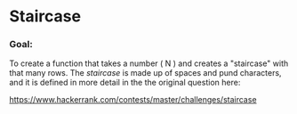 # Staircase

### Goal: 
To create a function that takes a number ( N ) and creates a "staircase" with that many rows. The *staircase* is made up of spaces and pund characters, and it is defined in more detail in the the original question here:

<a href='https://www.hackerrank.com/contests/master/challenges/staircase'>https://www.hackerrank.com/contests/master/challenges/staircase</a>  
